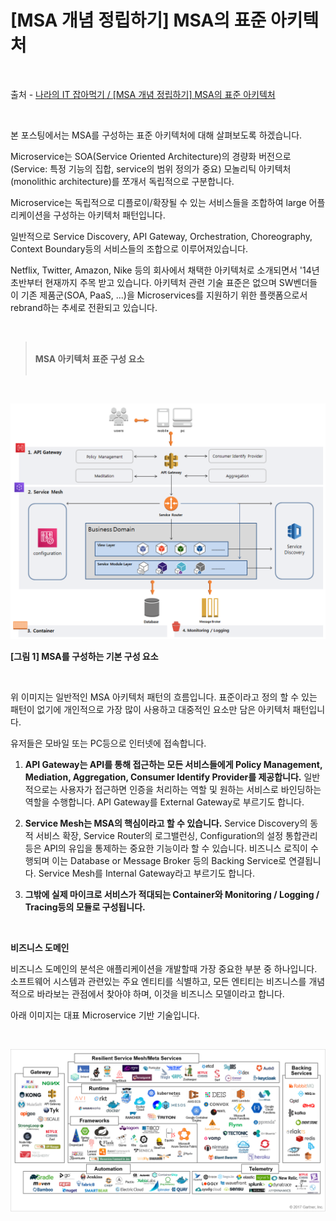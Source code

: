 # [MSA 개념 정립하기] MSA의 표준 아키텍처

<br/>

출처 - [나라의 IT 잡아먹기 / [MSA 개념 정립하기] MSA의 표준 아키텍처](https://waspro.tistory.com/431?category=857035)

<br/>

본 포스팅에서는 MSA를 구성하는 표준 아키텍처에 대해 살펴보도록 하겠습니다.

Microservice는 SOA(Service Oriented Architecture)의 경량화 버전으로 (Service: 특정 기능의 집합, service의 범위 정의가 중요) 모놀리틱 아키텍처(monolithic architecture)를 쪼개서 독립적으로 구분합니다.

Microservice는 독립적으로 디플로이/확장될 수 있는 서비스들을 조합하여 large 어플리케이션을 구성하는 아키텍처 패턴입니다.

일반적으로 Service Discovery, API Gateway, Orchestration, Choreography, Context Boundary등의 서비스들의 조합으로 이루어져있습니다.

Netflix, Twitter, Amazon, Nike 등의 회사에서 채택한 아키텍처로 소개되면서 '14년 초반부터 현재까지 주목 받고 있습니다. 아키텍처 관련 기술 표준은 없으며 SW벤더들이 기존 제품군(SOA, PaaS, ...)을 Microservices를 지원하기 위한 플랫폼으로서 rebrand하는 추세로 전환되고 있습니다.

<br/>

> <br/>**MSA 아키텍처 표준 구성 요소**<br/><br/>

<br/>

![images](../../../Images/20191120/20191120-1102-01.png)

**[그림 1] MSA를 구성하는 기본 구성 요소**

<br/>

위 이미지는 일반적인 MSA 아키텍처 패턴의 흐름입니다. 표준이라고 정의 할 수 있는 패턴이 없기에 개인적으로 가장 많이 사용하고 대중적인 요소만 담은 아키텍처 패턴입니다.

유저들은 모바일 또는 PC등으로 인터넷에 접속합니다.

1. **API Gateway는 API를 통해 접근하는 모든 서비스들에게 Policy Management, Mediation, Aggregation, Consumer Identify Provider를 제공합니다.**
   일반적으로는 사용자가 접근하면 인증을 처리하는 역할 및 원하는 서비스로 바인딩하는 역할을 수행합니다.
   API Gateway를 External Gateway로 부르기도 합니다.

2. **Service Mesh는 MSA의 핵심이라고 할 수 있습니다.**
   Service Discovery의 동적 서비스 확장, Service Router의 로그밸런싱, Configuration의 설정 통합관리 등은 API의 유입을 통제하는 중요한 기능이라 할 수 있습니다.
   비즈니스 로직이 수행되며 이는 Database or Message Broker 등의 Backing Service로 연결됩니다.
   Service Mesh를 Internal Gateway라고 부르기도 합니다.

3. **그밖에 실제 마이크로 서비스가 적대되는 Container와 Monitoring / Logging / Tracing등의 모듈로 구성됩니다.**

<br/>

**비즈니스 도메인**

비즈니스 도메인의 분석은 애플리케이션을 개발할때 가장 중요한 부분 중 하나입니다.
소프트웨어 시스템과 관련있는 주요 엔티티를 식별하고, 모든 엔티티는 비즈니스를 개념적으로 바라보는 관점에서 찾아야 하며, 이것을 비즈니스 모델이라고 합니다.

아래 이미지는 대표 Microservice 기반 기술입니다.

<br/>

![images](../../../Images/20191120/20191120-1102-02.png)
